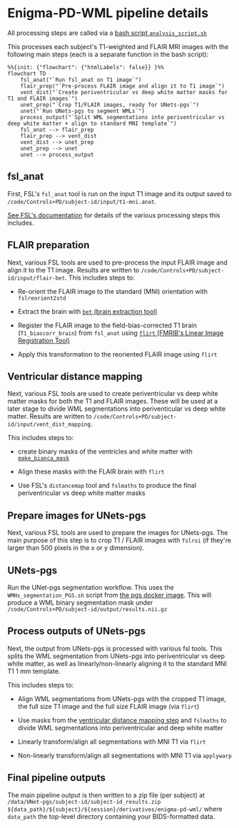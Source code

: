 # Enigma-PD-WML pipeline details

All processing steps are called via a [bash script `analysis_script.sh`](../analysis_script.sh)

This processes each subject's T1-weighted and FLAIR MRI images with the following main steps (each is a separate
function in the bash script):

```mermaid
%%{init: {"flowchart": {"htmlLabels": false}} }%%
flowchart TD
    fsl_anat("`Run fsl_anat on T1 image`")
    flair_prep("`Pre-process FLAIR image and align it to T1 image`")
    vent_dist("`Create periventricular vs deep white matter masks for T1 and FLAIR images`")
    unet_prep("`Crop T1/FLAIR images, ready for UNets-pgs`")
    unet("`Run UNets-pgs to segment WMLs`")
    process_output("`Split WML segmentations into periventricular vs deep white matter + align to standard MNI template`")
    fsl_anat --> flair_prep
    flair_prep --> vent_dist
    vent_dist --> unet_prep
    unet_prep --> unet
    unet --> process_output
```

## fsl_anat

First, FSL's `fsl_anat` tool is run on the input T1 image and its output saved to
`/code/Controls+PD/subject-id/input/t1-mni.anat`.

[See FSL's documentation](https://fsl.fmrib.ox.ac.uk/fsl/docs/#/structural/fsl_anat) for details of the various
processing steps this includes.

## FLAIR preparation

Next, various FSL tools are used to pre-process the input FLAIR image and align it to the T1 image. Results are written
to `/code/Controls+PD/subject-id/input/flair-bet`. This includes steps to:

- Re-orient the FLAIR image to the standard (MNI) orientation with `fslreorient2std`

- Extract the brain with [`bet` (brain extraction tool)
  ](https://fsl.fmrib.ox.ac.uk/fsl/docs/#/structural/bet?id=bet-brain-extraction-tool)

- Register the FLAIR image to the field-bias-corrected T1 brain (`T1_biascorr_brain`) from `fsl_anat` using
  [`flirt` (FMRIB's Linear Image Registration Tool)](https://fsl.fmrib.ox.ac.uk/fsl/docs/#/registration/flirt/index)

- Apply this transformation to the reoriented FLAIR image using `flirt`

## Ventricular distance mapping

Next, various FSL tools are used to create periventricular vs deep white matter masks for both the T1 and FLAIR images.
These will be used at a later stage to divide WML segmentations into periventicular vs deep white matter. Results are
written to `/code/Controls+PD/subject-id/input/vent_dist_mapping`.

This includes steps to:

- create binary masks of the ventricles and white matter with
  [`make_bianca_mask`](https://fsl.fmrib.ox.ac.uk/fsl/docs/#/structural/bianca)

- Align these masks with the FLAIR brain with `flirt`

- Use FSL's `distancemap` tool and `fslmaths` to produce the final periventricular vs deep white matter masks

## Prepare images for UNets-pgs

Next, various FSL tools are used to prepare the images for UNets-pgs. The main purpose of this step is to crop T1 /
FLAIR images with `fslroi` (if they're larger than 500 pixels in the x or y dimension).

## UNets-pgs

Run the UNet-pgs segmentation workflow. This uses the `WMHs_segmentation_PGS.sh` script from
[the pgs docker image](https://hub.docker.com/r/cvriend/pgs/tags). This will produce a WML binary segmentation mask
under `/code/Controls+PD/subject-id/output/results.nii.gz`

## Process outputs of UNets-pgs

Next, the output from UNets-pgs is processed with various fsl tools. This splits the WML segmentation from UNets-pgs
into periventricular vs deep white matter, as well as linearly/non-linearly aligning it to the standard MNI T1 1 mm
template.

This includes steps to:

- Align WML segmentations from UNets-pgs with the cropped T1 image, the full size T1 image and the full size FLAIR image
  (via `flirt`)

- Use masks from the [ventricular distance mapping step](#ventricular-distance-mapping) and `fslmaths` to divide WML
  segmentations into periventricular and deep white matter

- Linearly transform/align all segmentations with MNI T1 via `flirt`

- Non-linearly transform/align all segmentations with MNI T1 via `applywarp`

## Final pipeline outputs

The main pipeline output is then written to a zip file (per subject) at
`/data/UNet-pgs/subject-id/subject-id_results.zip` `${data_path}/${subject}/${session}/derivatives/enigma-pd-wml/`
where `data_path` the top-level directory containing your BIDS-formatted
data.
